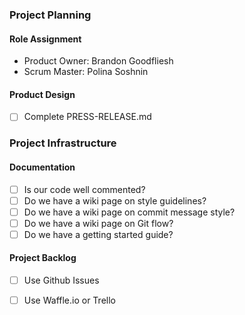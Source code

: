 ### Project Planning

#### Role Assignment

- Product Owner: Brandon Goodfliesh
- Scrum Master: Polina Soshnin

#### Product Design

- [ ] Complete PRESS-RELEASE.md

### Project Infrastructure

#### Documentation

- [ ] Is our code well commented?
- [ ] Do we have a wiki page on style guidelines?
- [ ] Do we have a wiki page on commit message style?
- [ ] Do we have a wiki page on Git flow?
- [ ] Do we have a getting started guide?

#### Project Backlog

- [ ] Use Github Issues
- [ ] Use Waffle.io or Trello




